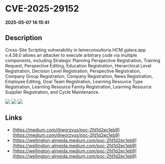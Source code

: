 # CVE-2025-29152

**2025-05-07 14:15:41**

## Description
Cross-Site Scripting vulnerability in lemeconsultoria HCM galera.app v.4.58.0 allows an attacker to execute arbitrary code via multiple components, including Strategic Planning Perspective Registration, Training Request, Perspective Editing, Education Registration, Hierarchical Level Registration, Decision Level Registration, Perspective Registration, Company Group Registration, Company Registration, News Registration, Employee Editing, Goal Team Registration, Learning Resource Type Registration, Learning Resource Family Registration, Learning Resource Supplier Registration, and Cycle Maintenance.

![](https://img.shields.io/static/v1?label=Score&message=7.6&color=red)
![](https://img.shields.io/static/v1?label=Severity&message=HIGH&color=red)
![](https://img.shields.io/static/v1?label=CWE&message=XSS&color=green)

## Links
- [https://medium.com/@worzyus/poc-2fd1d2ec1eb9](https://medium.com/@worzyus/poc-2fd1d2ec1eb9)
- [https://wellington-almeida.medium.com/poc-2fd1d2ec1eb9](https://wellington-almeida.medium.com/poc-2fd1d2ec1eb9)
- [https://wellington-almeida.medium.com/poc-2fd1d2ec1eb9](https://wellington-almeida.medium.com/poc-2fd1d2ec1eb9)
